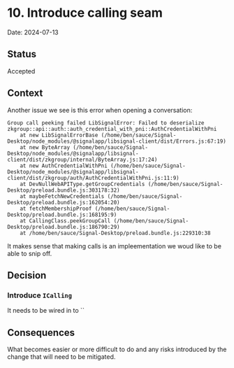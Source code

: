 # 10. Introduce calling seam

Date: 2024-07-13

## Status

Accepted

## Context

Another issue we see is this error when opening a conversation:

```shell
Group call peeking failed LibSignalError: Failed to deserialize zkgroup::api::auth::auth_credential_with_pni::AuthCredentialWithPni
    at new LibSignalErrorBase (/home/ben/sauce/Signal-Desktop/node_modules/@signalapp/libsignal-client/dist/Errors.js:67:19)
    at new ByteArray (/home/ben/sauce/Signal-Desktop/node_modules/@signalapp/libsignal-client/dist/zkgroup/internal/ByteArray.js:17:24)
    at new AuthCredentialWithPni (/home/ben/sauce/Signal-Desktop/node_modules/@signalapp/libsignal-client/dist/zkgroup/auth/AuthCredentialWithPni.js:11:9)
    at DevNullWebAPIType.getGroupCredentials (/home/ben/sauce/Signal-Desktop/preload.bundle.js:303178:32)
    at maybeFetchNewCredentials (/home/ben/sauce/Signal-Desktop/preload.bundle.js:162054:20)
    at fetchMembershipProof (/home/ben/sauce/Signal-Desktop/preload.bundle.js:168195:9)
    at CallingClass.peekGroupCall (/home/ben/sauce/Signal-Desktop/preload.bundle.js:186790:29)
    at /home/ben/sauce/Signal-Desktop/preload.bundle.js:229310:38
```

It makes sense that making calls is an impleementation we woud like to be able to snip off.

## Decision

### Introduce `ICalling`

It needs to be wired in to ``

## Consequences

What becomes easier or more difficult to do and any risks introduced by the change that will need to be mitigated.

